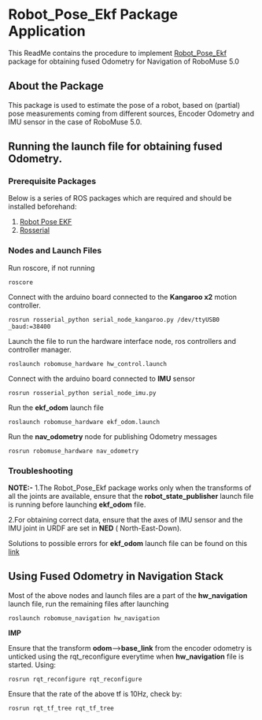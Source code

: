 # Robot_Pose_Ekf Package Application

This ReadMe contains the procedure to implement [Robot_Pose_Ekf](wiki.ros.org/robot_pose_ekf) package for obtaining fused Odometry for Navigation of RoboMuse 5.0 

## About the Package 

This package is used to estimate the pose of a robot, based on (partial) pose measurements coming from different sources, Encoder Odometry and IMU sensor in the case of RoboMuse 5.0.

## Running the launch file for obtaining fused Odometry. 

### Prerequisite Packages

Below is a series of ROS packages which are required and should be installed beforehand:
1. [Robot Pose EKF](http://wiki.ros.org/robot_pose_ekf)
2. [Rosserial](http://wiki.ros.org/rosserial)

### Nodes and Launch Files

Run roscore, if not running

```
roscore
```

Connect with the arduino board connected to the **Kangaroo x2** motion controller. 

```
rosrun rosserial_python serial_node_kangaroo.py /dev/ttyUSB0 _baud:=38400
```

Launch the file to run the hardware interface node, ros controllers and controller manager. 

```
roslaunch robomuse_hardware hw_control.launch
```

Connect with the arduino board connected to **IMU** sensor

```
rosrun rosserial_python serial_node_imu.py 
```

Run the **ekf_odom** launch file 
```
roslaunch robomuse_hardware ekf_odom.launch 
```

Run the **nav_odometry** node for publishing Odometry messages 

```
rosrun robomuse_hardware nav_odometry
```

### Troubleshooting

**NOTE:-** 
1.The Robot_Pose_Ekf package works only when the transforms of all the joints are available, ensure that the **robot_state_publisher** launch file is running before launching **ekf_odom** file. 

2.For obtaining correct data, ensure that the axes of IMU sensor and the IMU joint in URDF are set in **NED** ( North-East-Down).

Solutions to possible errors for **ekf_odom** launch file can be found on this [link](http://wiki.ros.org/robot_pose_ekf/Troubleshooting)

## Using Fused Odometry in Navigation Stack

Most of the above nodes and launch files are a part of the **hw_navigation** launch file, run the remaining files after launching

```
roslaunch robomuse_navigation hw_navigation
```

**IMP**

Ensure that the transform **odom**-->**base_link** from the encoder odometry is unticked using the rqt_reconfigure everytime when **hw_navigation** file is started.
Using:
```
rosrun rqt_reconfigure rqt_reconfigure
```

Ensure that the rate of the above tf is 10Hz, check by:
```
rosrun rqt_tf_tree rqt_tf_tree
```
